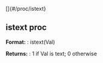 []{#/proc/istext}
## istext proc
**Format:**
:   istext(Val)
<!-- -->
**Returns:**
:   1 if Val is text; 0 otherwise